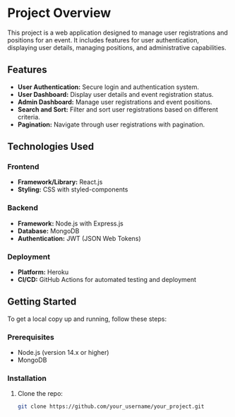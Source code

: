 # Project Overview

This project is a web application designed to manage user registrations and positions for an event. It includes features for user authentication, displaying user details, managing positions, and administrative capabilities.

## Features

- **User Authentication:** Secure login and authentication system.
- **User Dashboard:** Display user details and event registration status.
- **Admin Dashboard:** Manage user registrations and event positions.
- **Search and Sort:** Filter and sort user registrations based on different criteria.
- **Pagination:** Navigate through user registrations with pagination.

## Technologies Used

### Frontend

- **Framework/Library:** React.js
- **Styling:** CSS with styled-components

### Backend

- **Framework:** Node.js with Express.js
- **Database:** MongoDB
- **Authentication:** JWT (JSON Web Tokens)

### Deployment

- **Platform:** Heroku
- **CI/CD:** GitHub Actions for automated testing and deployment

## Getting Started

To get a local copy up and running, follow these steps:

### Prerequisites

- Node.js (version 14.x or higher)
- MongoDB

### Installation

1. Clone the repo:
   ```sh
   git clone https://github.com/your_username/your_project.git
